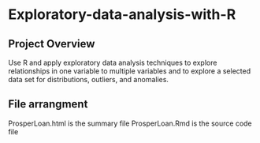 # Exploratory-data-analysis-with-R

## Project Overview

Use R and apply exploratory data analysis techniques to explore relationships in one variable to multiple variables and to explore a selected data set for distributions, outliers, and anomalies.

## File arrangment
ProsperLoan.html is the summary file 
ProsperLoan.Rmd is the source code file


